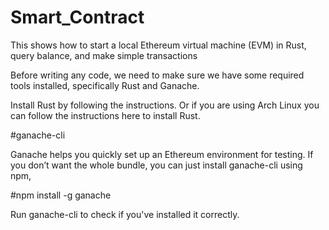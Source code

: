 # Smart_Contract
This shows how to start a local Ethereum virtual machine (EVM) in Rust, query balance, and make simple transactions

Before writing any code, we need to make sure we have some required tools installed, specifically Rust and Ganache.

Install Rust by following the instructions. Or if you are using Arch Linux you can follow the instructions here to install Rust.

#ganache-cli

Ganache helps you quickly set up an Ethereum environment for testing. If you don’t want the whole bundle, you can just install ganache-cli using npm,

#npm install -g ganache

Run ganache-cli to check if you've installed it correctly.
